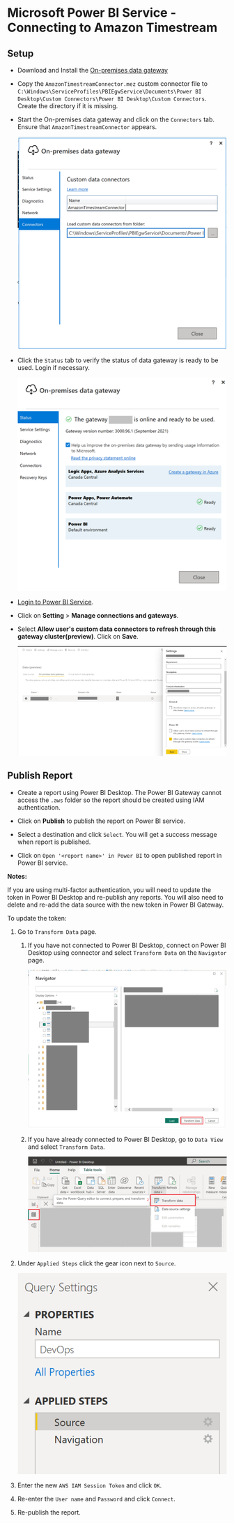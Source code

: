 #  Microsoft Power BI Service - Connecting to Amazon Timestream

## Setup
* Download and Install the [On-premises data gateway](https://docs.microsoft.com/en-us/data-integration/gateway/service-gateway-install)
* Copy the `AmazonTimestreamConnector.mez` custom connector file to `C:\Windows\ServiceProfiles\PBIEgwService\Documents\Power BI Desktop\Custom Connectors\Power BI Desktop\Custom Connectors`. Create the directory if it is missing.
* Start the On-premises data gateway and click on the `Connectors` tab. Ensure that `AmazonTimestreamConnector` appears.

    ![](../../images/powerbi-connector/pbi_gateway_connector_path.png)

* Click the `Status` tab to verify the status of data gateway is ready to be used. Login if necessary.

    ![](../../images/powerbi-connector/pbi_gateway_status.png)

* [Login to Power BI Service](https://powerbi.microsoft.com/en-us/landing/signin/).
* Click on **Setting** > **Manage connections and gateways**.

* Select **Allow user's custom data connectors to refresh through this gateway cluster(preview)**. Click on **Save**.

    ![](../../images/powerbi-connector/pbi_service_cluster_setting.png)

## Publish Report

* Create a report using Power BI Desktop. The Power BI Gateway cannot access the `.aws` folder so the report should be created using IAM authentication.

* Click on **Publish** to publish the report on Power BI service.

* Select a destination and click `Select`. You will get a success message when report is published.

* Click on `Open '<report name>' in Power BI` to open published report in Power BI service.

**Notes:**

If you are using multi-factor authentication, you will need to update the token in Power BI Desktop and re-publish any reports. You will also need to delete and re-add the data source with the new token in Power BI Gateway.

To update the token:

1. Go to `Transform Data` page. 
    1. If you have not connected to Power BI Desktop, connect on Power BI Desktop using connector and select `Transform Data` on the `Navigator` page.

        ![](../../images/powerbi-connector/navigator_transform_btn.png)

    2. If you have already connected to Power BI Desktop, go to `Data View` and select `Transform Data`.

        ![](../../images/powerbi-connector/data_view_transform_btn.png)

2. Under `Applied Steps` click the gear icon next to `Source`.

    ![](../../images/powerbi-connector/pbi_update_source.png)
    
3. Enter the new `AWS IAM Session Token` and click `OK`.
4. Re-enter the `User name` and `Password` and click `Connect`.
5. Re-publish the report.

